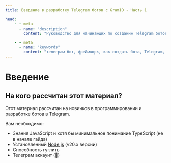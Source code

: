 ```yaml
---
title: Введение в разработку Telegram ботов с GramIO - Часть 1

head:
    - - meta
      - name: "description"
        content: "Руководство для начинающих по созданию Telegram ботов с использованием GramIO. Базовое введение и требования для начала разработки."

    - - meta
      - name: "keywords"
        content: "телеграм бот, фреймворк, как создать бота, Telegram, Telegram Bot API, GramIO, TypeScript, JavaScript, Node.JS, Nodejs, руководство для начинающих, уроки создания ботов, основы разработки бота, первые шаги с GramIO, базовые знания для телеграм ботов, введение в разработку ботов, требования для создания бота, обучение созданию ботов"
---
```


# Введение

## На кого рассчитан этот материал?

Этот материал рассчитан на новичков в программировании и разработке ботов в Telegram.

Вам необходимо:

-   Знания JavaScript и хотя бы минимальное понимание TypeScript (не в начале гайда)
-   Установленный [Node.js](https://nodejs.org/en) (v20.x версии)
-   Способность гуглить
-   Телеграм аккаунт (🤯)
